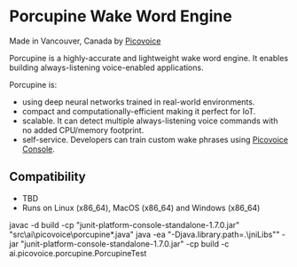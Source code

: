 # Porcupine Wake Word Engine

Made in Vancouver, Canada by [Picovoice](https://picovoice.ai)

Porcupine is a highly-accurate and lightweight wake word engine. It enables building always-listening voice-enabled
applications. 

Porcupine is:

- using deep neural networks trained in real-world environments.
- compact and computationally-efficient making it perfect for IoT.
- scalable. It can detect multiple always-listening voice commands with no added CPU/memory footprint.
- self-service. Developers can train custom wake phrases using [Picovoice Console](https://picovoice.ai/console/).

## Compatibility

- TBD
- Runs on Linux (x86_64), MacOS (x86_64) and Windows (x86_64)


javac -d build -cp "junit-platform-console-standalone-1.7.0.jar" "src\ai\picovoice\porcupine\*.java"
java -ea "-Djava.library.path=.\jniLibs\"" -jar "junit-platform-console-standalone-1.7.0.jar" -cp build -c ai.picovoice.porcupine.PorcupineTest